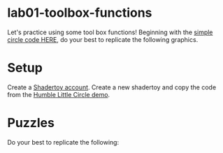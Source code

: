 # lab01-toolbox-functions

Let's practice using some tool box functions! Beginning with the [simple circle code HERE](https://www.shadertoy.com/view/XsjGDt), do your best to replicate the following graphics.

# Setup 

Create a [Shadertoy account](https://www.shadertoy.com/). Create a new shadertoy and copy the code from the [Humble Little Circle demo](https://www.shadertoy.com/view/7dy3RG).

# Puzzles

Do your best to replicate the following: 
